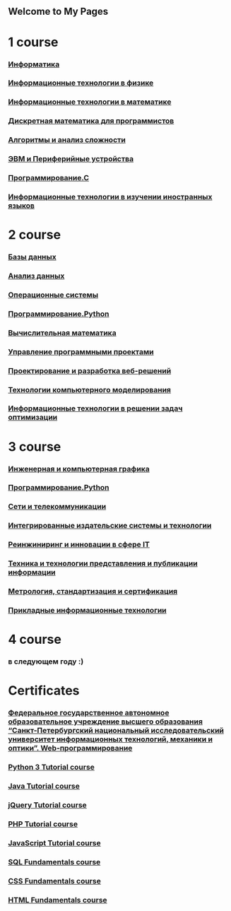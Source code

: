 ## Welcome to My Pages  
# 1 course  
### [Информатика](https://www.dropbox.com/sh/rb5m4r9332r5hit/AACI6TgfKx1NVsD-joyCIiqea?dl=0)  
### [Информационные технологии в физике](https://www.dropbox.com/sh/i3sfstx6wto5rob/AADSlDhdxVYOF_CRUuc-yfxea?dl=0)  
### [Информационные технологии в математике](https://www.dropbox.com/sh/m6yhlurpempek6b/AAACmB8PyMm_79p-87IKia3na?dl=0)  
### [Дискретная математика для программистов](https://www.dropbox.com/sh/59gwc4x77b3s4pw/AADej0_2Yd4KTMgHZo18NTRja?dl=0)  
### [Алгоритмы и анализ сложности](https://www.dropbox.com/sh/8ravo5gy0o89bl3/AACxGICu3L8T1OYRAIJgkR1-a?dl=0)  
### [ЭВМ и Периферийные устройства](https://www.dropbox.com/sh/zevuzz6eim9um1w/AACEHA3td3lXLH7V4EybFlRva?dl=0)  
### [Программирование.С](https://www.dropbox.com/sh/961rikq8mrcudou/AADN0bRu8z5oa9Ao0gYVvJFNa?dl=0)  
### [Информационные технологии в изучении иностранных языков](https://www.dropbox.com/sh/eahn6d1duudm6pz/AACiZ1xTg-TZeeQUSrqo1bPba?dl=0)
# 2 course  
### [Базы данных](https://www.dropbox.com/sh/7cw0al6g9ge4ev0/AADQ1W7LaYJzPrEz1eqNVdCQa?dl=0)  
### [Анализ данных](https://www.dropbox.com/sh/b3cerhwrqqiczq6/AAAqCG0ZvKnUcNz8fTi-Xm1Pa?dl=0)  
### [Операционные системы]()  
### [Программирование.Python](https://www.dropbox.com/sh/z7oo8gafpv0dojv/AAChWtCu166iS8PH2Pp6YtM6a?dl=0)  
### [Вычислительная математика](https://www.dropbox.com/sh/1t8uoxjji9746za/AABiqvPhDQh3x6qtiDvX0F5ua?dl=0)  
### [Управление программными проектами](https://www.dropbox.com/sh/vg5c761xwk8z1b4/AAC8rbtsbXt_5_8HA8HXvUCea?dl=0)  
### [Проектирование и разработка веб-решений](https://docs.google.com/presentation/d/1IBeg40hK_CwRzmUWYlrgRbK3raIFhXOs1wlfE1LAAUM/edit?usp=sharing)  
### [Технологии компьютерного моделирования]()  
### [Информационные технологии в решении задач оптимизации]()  
# 3 course  
### [Инженерная и компьютерная графика]()  
### [Программирование.Python]()  
### [Сети и телекоммуникации]()  
### [Интегрированные издательские системы и технологии]()  
### [Реинжиниринг и инновации в сфере IT]()  
### [Техника и технологии представления и публикации информации]()  
### [Метрология, стандартизация и сертификация]()  
### [Прикладные информационные технологии]()  
# 4 course  
### в следующем году :)
# Certificates  
### [Федеральное государственное автономное образовательное учреждение высшего образования “Санкт-Петербургский национальный исследовательский университет информационных технологий, механики и оптики”. Web-программирование](https://de.ifmo.ru/certificates/66750a1e957be99a.pdf)  
### [Python 3 Tutorial course](https://www.sololearn.com/Certificate/1073-6170552/pdf/)  
### [Java Tutorial course](https://www.sololearn.com/Certificate/1068-6170552/pdf/)  
### [jQuery Tutorial course](https://www.sololearn.com/Certificate/1082-6170552/pdf/)  
### [PHP Tutorial course](https://www.sololearn.com/Certificate/1059-6170552/pdf/)  
### [JavaScript Tutorial course](https://www.sololearn.com/Certificate/1024-6170552/pdf/)  
### [SQL Fundamentals course](https://www.sololearn.com/Certificate/1060-6170552/pdf/)  
### [CSS Fundamentals course](https://www.sololearn.com/Certificate/1023-6170552/pdf/)  
### [HTML Fundamentals course](https://www.sololearn.com/Certificate/1014-6170552/pdf/)  
